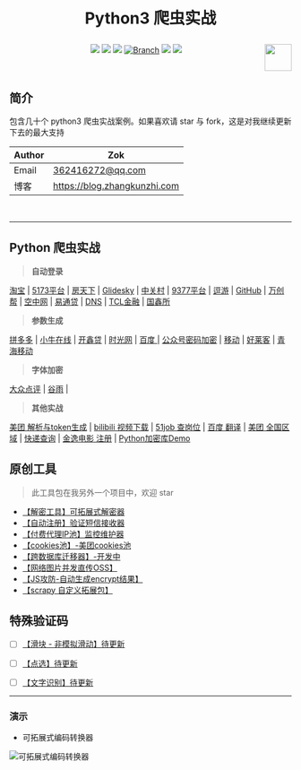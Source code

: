 # <p align="center">Python3 爬虫实战</p>


<p align="center">
    <a href="#"><img src="https://img.shields.io/badge/status-updating-brightgreen.svg"></a>
    <a href="https://www.python.org/downloads/"><img src="https://zok-blog.oss-cn-hangzhou.aliyuncs.com/ico/python-3.7-green.svg"></a>
    <a href="https://github.com/wkunzhi/Python3-Spider/graphs/contributors"><img src="https://img.shields.io/github/contributors/wkunzhi/Python3-Spider?color=blue"></a>
    <a href="#"><img src="https://img.shields.io/badge/Branch-master-green.svg?longCache=true" alt="Branch"></a>
    <a href="#"><img src="https://img.shields.io/github/stars/wkunzhi/Python3-Spider.svg?label=Stars&style=social"></a>
    <a href="#"><img src="https://img.shields.io/github/forks/wkunzhi/Python3-Spider.svg?label=Forks&style=social"></a>
    <a href="https://www.python.org/"><img src="https://upload.wikimedia.org/wikipedia/commons/c/c3/Python-logo-notext.svg" align="right" height="48" width="48" ></a>
</p>
<br />


## 简介
包含几十个 python3 爬虫实战案例。如果喜欢请 star 与 fork，这是对我继续更新下去的最大支持


| Author  | Zok |
| --- | --- |
| Email | 362416272@qq.com |
| 博客 | https://blog.zhangkunzhi.com |


<br />




-------


## Python 爬虫实战

> **自动登录**

 [淘宝](https://github.com/wkunzhi/Python3-Spider/tree/master/各站案例/TaoBao) | [5173平台](https://github.com/wkunzhi/Python3-Spider/tree/master/各站案例/5173) | [房天下](https://github.com/wkunzhi/Python3-Spider/tree/master/各站案例/Fang) | [Glidesky](https://github.com/wkunzhi/Python3-Spider/tree/master/各站案例/Glidedsky) | [中关村](https://github.com/wkunzhi/Python3-Spider/tree/master/各站案例/ZhongGuanChun) | [9377平台](https://github.com/wkunzhi/Python3-Spider/tree/master/各站案例/9377) | [逗游](https://github.com/wkunzhi/Python3-Spider/tree/master/各站案例/DouYou) | [GitHub](https://github.com/wkunzhi/Python3-Spider/tree/master/各站案例/GitHub) | [万创帮](https://github.com/wkunzhi/Python3-Spider/tree/master/各站案例/wcbchina) | [空中网](https://github.com/wkunzhi/Python3-Spider/tree/master/各站案例/KongZhong) | [易通贷](https://github.com/wkunzhi/Python3-Spider/tree/master/各站案例/YiTongDai) | [DNS](https://github.com/wkunzhi/Python3-Spider/tree/master/各站案例/DNS) | [TCL金融](https://github.com/wkunzhi/Python3-Spider/tree/master/各站案例/TCLsuo) | [国鑫所](https://github.com/wkunzhi/Python3-Spider/tree/master/各站案例/GuoXin)

> **参数生成**  

[拼多多](https://github.com/wkunzhi/Python3-Spider/tree/master/各站案例/PinDuoDuo) | [小牛在线](https://github.com/wkunzhi/Python3-Spider/tree/master/各站案例/XiaoNiu) | [开鑫贷](https://github.com/wkunzhi/Python3-Spider/tree/master/各站案例/KaiXinDai) | [时光网](https://github.com/wkunzhi/Python3-Spider/tree/master/各站案例/MTime) | [百度 ](https://github.com/wkunzhi/Python3-Spider/tree/master/各站案例/BaiDuLogin) | [公众号密码加密](https://github.com/wkunzhi/Python3-Spider/tree/master/各站案例/WeiXin) | [移动](https://github.com/wkunzhi/Python3-Spider/tree/master/各站案例/YiDong) | [好莱客](https://github.com/wkunzhi/Python3-Spider/tree/master/各站案例/Holike) | [青海移动](https://github.com/wkunzhi/Python3-Spider/tree/master/各站案例/QinHai)


> **字体加密**  

[大众点评](https://github.com/wkunzhi/Python3-Spider/tree/master/各站案例/DianPing) | [谷雨](https://github.com/wkunzhi/Python3-Spider/tree/master/各站案例/GuYu) | 

> **其他实战**  

[美团 解析与token生成](https://github.com/wkunzhi/Python3-Spider/tree/master/各站案例/MeiTuan) | [bilibili 视频下载](https://github.com/wkunzhi/Python3-Spider/tree/master/各站案例/bilibili) | [51job 查岗位](https://github.com/wkunzhi/Python3-Spider/tree/master/各站案例/51Job) | [百度 翻译](https://github.com/wkunzhi/Python3-Spider/tree/master/各站案例/BaiDu) | [美团 全国区域](https://github.com/wkunzhi/Python3-Spider/tree/master/各站案例/MeiTuanArea) | [快递查询](https://github.com/wkunzhi/Python3-Spider/tree/master/各站案例/KuaiDi) | [金逸电影 注册](https://github.com/wkunzhi/Python3-Spider/tree/master/各站案例/JinYi) | [Python加密库Demo](https://github.com/wkunzhi/Python3-Spider/tree/master/各站案例/RSA_AES_DES_DES3)





## 原创工具
> 此工具包在我另外一个项目中，欢迎 star

- [【解密工具】可拓展式解密器](https://github.com/wkunzhi/SpiderUtilPackage/tree/master/Decode)
- [【自动注册】验证短信接收器](https://github.com/wkunzhi/SpiderUtilPackage/tree/master/Register)
- [【付费代理IP池】监控维护器](https://github.com/wkunzhi/SpiderUtilPackage/tree/master/Proxy)
- [【cookies池】-美团cookies池](https://github.com/wkunzhi/SpiderUtilPackage/tree/master/Cookies)
- [【跨数据库迁移器】-开发中](https://github.com/wkunzhi/SpiderUtilPackage/tree/master/DataMigration)
- [【网络图片并发直传OSS】](https://github.com/wkunzhi/SpiderUtilPackage/tree/master/OSS)
- [【JS攻防-自动生成encrypt结果】](https://github.com/wkunzhi/SpiderUtilPackage/tree/master/Jsencrypt)
- [【scrapy 自定义拓展包】](https://github.com/wkunzhi/Python3-Spider/tree/master/原创工具/zok)


## 特殊验证码
- [ ] [【滑块 - 非模拟滑动】待更新 ]()
- [ ] [【点选】待更新]()
- [ ] [【文字识别】待更新]()


----

### 演示

- 可拓展式编码转换器

![可拓展式编码转换器](https://zok-blog.oss-cn-hangzhou.aliyuncs.com/images/%E7%89%B9%E6%AE%8A.gif)

